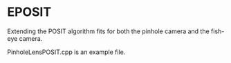 # EPOSIT
Extending the POSIT algorithm fits for both the pinhole camera and the fish-eye camera.

PinholeLensPOSIT.cpp is an example file. 

